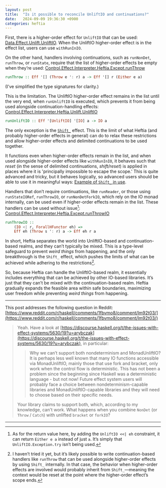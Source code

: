 ```yaml
---
layout: post
title:  "Is it possible to reconcile UnliftIO and continuations?"
date:   2024-09-09 19:36:30 +0900
categories: heftia
---
```


First, there is a higher-order effect for `UnliftIO` that can be used: [Data.Effect.Unlift.UnliftIO](https://hackage.haskell.org/package/data-effects-0.1.2.0/docs/Data-Effect-Unlift.html#t:UnliftIO). When the UnliftIO higher-order effect is in the effect list, users can use `withRunInIO`.

On the other hand, handlers involving continuations, such as `runNonDet`, `runThrow`, or `runState`, require that the list of higher-order effects be empty when they’re used: [Control.Effect.Interpreter.Heftia.Except.runThrow](https://hackage.haskell.org/package/heftia-effects-0.3.1.0/docs/Control-Effect-Interpreter-Heftia-Except.html#v:runThrow)

```haskell
runThrow :: Eff '[] (Throw e ': r) a -> Eff '[] r (Either e a)
```

(I’ve simplified the type signatures for clarity.)

This is the limitation. The UnliftIO higher-order effect remains in the list until the very end, when `runUnliftIO` is executed, which prevents it from being used alongside continuation-handling effects: [Control.Effect.Interpreter.Heftia.Unlift.UnliftIO](https://hackage.haskell.org/package/heftia-effects-0.3.1.0/docs/Control-Effect-Interpreter-Heftia-Unlift.html#v:runUnliftIO)

```haskell
runUnliftIO :: Eff '[UnliftIO] '[IO] a -> IO a
```

The only exception is the [`Shift_`](https://hackage.haskell.org/package/heftia-effects-0.3.1.0/docs/Control-Effect-Interpreter-Heftia-ShiftReset.html#v:runShift_) effect. This is the limit of what Heftia (and probably higher-order effects in general) can do to relax these restrictions and allow higher-order effects and delimited continuations to be used together.

It functions even when higher-order effects remain in the list, and when used alongside higher-order effects like `withRunInIO`, it behaves such that *reset* (in the sense of delimited continuations, *shift/reset*) is applied in places where it is 'principally impossible to escape the scope.' This is quite advanced and tricky, but it behaves logically, so advanced users should be able to use it in meaningful ways: [Example of `Shift_` in use](https://github.com/sayo-hs/heftia/blob/1a2774adabe81a979dc6f560b3490d4712740a5f/heftia-effects/Example/Continuation2/Main.hs#L86-L105).

Handlers that don’t require continuations, like `runReader`, or those using `runStateIORef`, `runThrowIO`, or `runNonDetForkIO`, which rely on the IO monad internally, can be used even if higher-order effects remain in the list. These handlers can be used without issue[^1]:
[Control.Effect.Interpreter.Heftia.Except.runThrowIO](https://hackage.haskell.org/package/heftia-effects-0.3.1.0/docs/Control-Effect-Interpreter-Heftia-Except.html#v:runThrowIO)

```haskell
runThrowIO ::
    (IO <| r, ForallHFunctor eh) =>
    Eff eh (Throw s ': r) a -> Eff eh r a
```

[^1]: As for the return value here, by adding the `UnliftIO <<| eh` constraint, it can return `Either e a` instead of just `a`. It’s simply that `UnliftIO.Exception.try` isn’t being used.

In short, Heftia separates the world into UnliftIO-based and continuation-based realms, and they can’t typically be mixed. This is a type-level safeguard to prevent *weird things* from happening, and the only breakthrough is the `Shift_` effect, which pushes the limits of what can be achieved while adhering to the restrictions[^2].

[^2]: I haven’t tried it yet, but it’s likely possible to write continuation-based handlers like `runThrow` that can be used alongside higher-order effects by using `Shift_` internally. In that case, the behavior when higher-order effects are involved would probably inherit from `Shift_`—meaning the context would be reset at the point where the higher-order effect’s scope ends.

So, because Heftia can handle the UnliftIO-based realm, it essentially includes everything that can be achieved by other IO-based libraries. It’s just that they can’t be mixed with the continuation-based realm.
Heftia gradually expands the feasible area within safe boundaries, maximizing user freedom while preventing *weird things* from happening.

---

This post addresses the following question in Reddit: [https://www.reddit.com/r/haskell/comments/1fbvmo8/comment/lm92t03/](https://www.reddit.com/r/haskell/comments/1fbvmo8/comment/lm92t03/)

> Yeah. Have a look at [https://discourse.haskell.org/t/the-issues-with-effect-systems/5630/19?u=arybczak](https://discourse.haskell.org/t/the-issues-with-effect-systems/5630/19?u=arybczak), in particular:
>
> > Why we can’t support both nondeterminism and MonadUnliftIO? It is perhaps less well known that many IO functions accessible via MonadUnliftIO, mainly those that use fork and bracket, only work when the control flow is deterministic. This has not been a problem since the beginning since Haskell was a deterministic language - but not now! Future effect system users will probably face a choice between nondeterminism-capable libraries and MonadUnliftIO-capable libraries and they will need to choose based on their specific needs.
>
> Your library claims to support both, which, according to my knowledge, can't work.
> What happens when you combine `NonDet` (or `Throw` / `Catch`) with unlifted `bracket` or `forkIO`?

---
